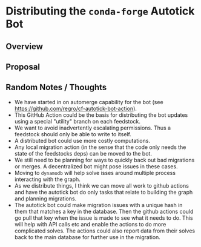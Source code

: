 # Distributing the `conda-forge` Autotick Bot

## Overview

## Proposal

## Random Notes / Thoughts

- We have started in on automerge capability for the bot (see https://github.com/regro/cf-autotick-bot-action).
- This GitHub Action could be the basis for distributing the bot updates using a special "utility" branch
  on each feedstock.
- We want to avoid inadvertently escalating permissions. Thus a feedstock should only be able to write 
  to itself.
- A distributed bot could use more costly computations.
- Any local migration action (in the sense that the code only needs the state of the feedstocks deps)
  can be moved to the bot.
- We still need to be planning for ways to quickly back out bad migrations or merges. A decentralized
  bot might pose issues in these cases.
- Moving to `dynamodb` will help solve isses around multiple process interacting with the graph.
- As we distribute things, I think we can move all work to github actions and have the autotick bot do
  only tasks that relate to building the graph and planning migrations.
- The autotick bot could make migration issues with a unique hash in them that matches a key in the 
  database. Then the github actions could go pull that key when the issue is made to see what it needs 
  to do. This will help with API calls etc and enable the actions to do more complicated solves. The actions 
  could also report data from their solves back to the main database for further use in the migration.
